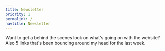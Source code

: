 ```yaml
---
title: Newsletter
priority: 1
permalink: /
navtitle: Newsletter
---
```


Want to get a behind the scenes look on what's going on with the website? Also 5 links that's been bouncing around my head for the last week. 